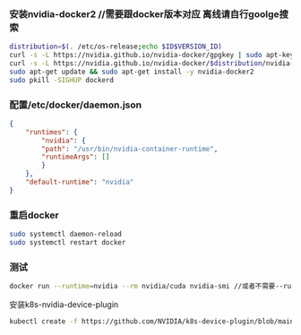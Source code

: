 ### 安装nvidia-docker2 //需要跟docker版本对应 离线请自行goolge搜索
```bash
distribution=$(. /etc/os-release;echo $ID$VERSION_ID)
curl -s -L https://nvidia.github.io/nvidia-docker/gpgkey | sudo apt-key add -
curl -s -L https://nvidia.github.io/nvidia-docker/$distribution/nvidia-docker.list | sudo tee /etc/apt/sources.list.d/nvidia-docker.list
sudo apt-get update && sudo apt-get install -y nvidia-docker2
sudo pkill -SIGHUP dockerd
```

### 配置/etc/docker/daemon.json
```json
{
    "runtimes": {
        "nvidia": {
        "path": "/usr/bin/nvidia-container-runtime",
        "runtimeArgs": []
        }
    },
    "default-runtime": "nvidia"
}
```
### 重启docker
```bash
sudo systemctl daemon-reload
sudo systemctl restart docker
```
### 测试
```bash
docker run --runtime=nvidia --rm nvidia/cuda nvidia-smi //或者不需要--runtime=nvidia
```
安装k8s-nvidia-device-plugin
```bash
kubectl create -f https://github.com/NVIDIA/k8s-device-plugin/blob/main/nvidia-device-plugin.yml
```